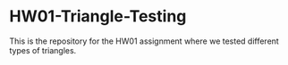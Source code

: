 # HW01-Triangle-Testing
This is the repository for the HW01 assignment where we tested different types of triangles.
